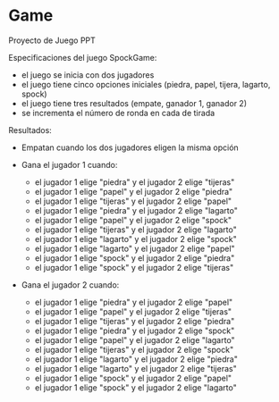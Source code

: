# Game

Proyecto de Juego PPT

Especificaciones del juego SpockGame:

* el juego se inicia con dos jugadores
* el juego tiene cinco opciones iniciales (piedra, papel, tijera, lagarto, spock)
* el juego tiene tres resultados (empate, ganador 1, ganador 2)
* se incrementa el número de ronda en cada de tirada

Resultados:

* Empatan cuando los dos jugadores eligen la misma opción

* Gana el jugador 1 cuando:
  * el jugador 1 elige "piedra" y el jugador 2 elige "tijeras"
  * el jugador 1 elige "papel" y el jugador 2 elige "piedra"
  * el jugador 1 elige "tijeras" y el jugador 2 elige "papel"
  * el jugador 1 elige "piedra" y el jugador 2 elige "lagarto"
  * el jugador 1 elige "papel" y el jugador 2 elige "spock"
  * el jugador 1 elige "tijeras" y el jugador 2 elige "lagarto"
  * el jugador 1 elige "lagarto" y el jugador 2 elige "spock"
  * el jugador 1 elige "lagarto" y el jugador 2 elige "papel"
  * el jugador 1 elige "spock" y el jugador 2 elige "piedra"
  * el jugador 1 elige "spock" y el jugador 2 elige "tijeras"
* Gana el jugador 2 cuando:
  * el jugador 1 elige "piedra" y el jugador 2 elige "papel"
  * el jugador 1 elige "papel" y el jugador 2 elige "tijeras"
  * el jugador 1 elige "tijeras" y el jugador 2 elige "piedra"
  * el jugador 1 elige "piedra" y el jugador 2 elige "spock"
  * el jugador 1 elige "papel" y el jugador 2 elige "lagarto"
  * el jugador 1 elige "tijeras" y el jugador 2 elige "spock"
  * el jugador 1 elige "lagarto" y el jugador 2 elige "piedra"
  * el jugador 1 elige "lagarto" y el jugador 2 elige "tijeras"
  * el jugador 1 elige "spock" y el jugador 2 elige "papel"
  * el jugador 1 elige "spock" y el jugador 2 elige "lagarto"


